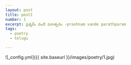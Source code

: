 ```yaml
---
layout: post
title: post1
number: 1
excerpt: ప్రశ్నమ్ వందే పరాత్పరం -prashnam vande parathparam
tags:
  - poetry
  - telugu

---
```



![_config.yml]({{ site.baseurl }}/images/poetry/1.jpg)

